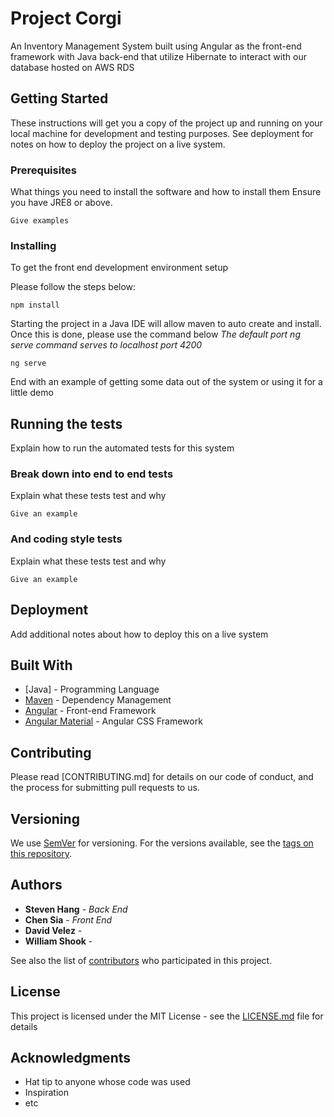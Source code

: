 # Project Corgi

An Inventory Management System built using Angular as the front-end framework with Java back-end that utilize Hibernate to interact with our database hosted on AWS RDS

## Getting Started

These instructions will get you a copy of the project up and running on your local machine for development and testing purposes. See deployment for notes on how to deploy the project on a live system.

### Prerequisites

What things you need to install the software and how to install them
Ensure you have JRE8 or above.

```
Give examples
```

### Installing

To get the front end development environment setup

Please follow the steps below:

```
npm install 
```

Starting the project in a Java IDE will allow maven to auto create and install. 
Once this is done, please use the command below 
*The default port ng serve command serves to localhost port 4200*

```
ng serve
```

End with an example of getting some data out of the system or using it for a little demo

## Running the tests

Explain how to run the automated tests for this system

### Break down into end to end tests

Explain what these tests test and why

```
Give an example
```

### And coding style tests

Explain what these tests test and why

```
Give an example
```

## Deployment

Add additional notes about how to deploy this on a live system

## Built With

* [Java] - Programming Language
* [Maven](https://maven.apache.org/) - Dependency Management
* [Angular](https://angular.io/) - Front-end Framework
* [Angular Material](https://material.angular.io/) - Angular CSS Framework

## Contributing

Please read [CONTRIBUTING.md] for details on our code of conduct, and the process for submitting pull requests to us.

## Versioning

We use [SemVer](http://semver.org/) for versioning. For the versions available, see the [tags on this repository](https://github.com/your/project/tags). 

## Authors

* **Steven Hang** - *Back End*
* **Chen Sia** - *Front End*
* **David Velez** - 
* **William Shook** - 

See also the list of [contributors](https://github.com/your/project/contributors) who participated in this project.

## License

This project is licensed under the MIT License - see the [LICENSE.md](LICENSE.md) file for details

## Acknowledgments

* Hat tip to anyone whose code was used
* Inspiration
* etc
